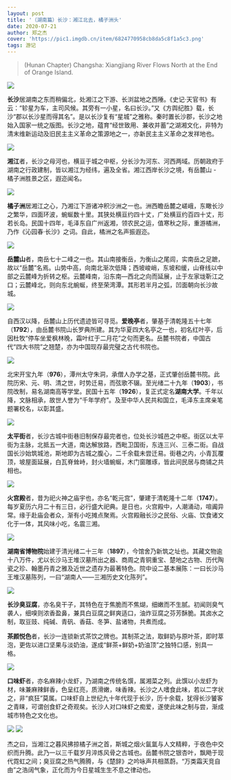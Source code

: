 ```yaml
---
layout: post
title: '（湖南篇）长沙：湘江北去，橘子洲头'
date: 2020-07-21
author: 郑之杰
cover: 'https://pic1.imgdb.cn/item/6824770958cb8da5c8f1a5c3.png'
tags: 游记
---
```


> (Hunan Chapter) Changsha: Xiangjiang River Flows North at the End of Orange Island.

![](https://pic1.imgdb.cn/item/6824770958cb8da5c8f1a5c3.png)

**长沙**居湖南之东而稍偏北，处湘江之下游、长浏盆地之西陲。《史记·天官书》有云：“轸星为车，主司风候。其旁有一小星，名曰长沙。”又《方舆纪胜》载，长沙“郡以长沙星而得其名”。是以长沙复有“星城”之雅称。秦时置长沙郡，长沙之地始入国家一统之版图。长沙之地，蕴育“经世致用、兼收并蓄”之湖湘文化，非特为清末维新运动及旧民主主义革命之策源地之一，亦新民主主义革命之发祥地也。

![](https://pic1.imgdb.cn/item/6821f68458cb8da5c8ee8f06.png)

**湘江**者，长沙之母河也，横亘于城之中枢，分长沙为河东、河西两域。历朝政府于湖南之行政建制，皆以湘江为经纬，遍及全省。湘江西岸长沙之境，有岳麓山 - 橘子洲胜景之区，遐迩闻名。

![](https://pic1.imgdb.cn/item/6821f63058cb8da5c8ee8da7.png)

**橘子洲**居湘江之心，乃湘江下游诸冲积沙洲之一也。洲西瞻岳麓之嵯峨，东瞰长沙之繁华，四面环波，蜿蜒数十里。其狭处横亘约四十丈，广处横亘约百四十丈，形若长岛。民国十四年，毛泽东自广州返湘，领农民之运，值寒秋之际，重游橘洲，乃作《沁园春·长沙》之词。自此，橘洲之名声振遐迩。

![](https://pic1.imgdb.cn/item/6821eb3f58cb8da5c8ee6d0d.png)

**岳麓山**者，南岳七十二峰之一也。其山南接衡岳，为衡山之尾闾，实南岳之足蹠，故以“岳麓”名焉。山势中高，向南北渐次低降；西坡峻峭，东坡和缓，山脊线以中部之云麓峰为折转之枢。云麓峰南，沿东南—西北之向而延展，止于左家垅靳江之口；云麓峰北，则向东北蜿蜒，终至荣湾潭。其形若半月之弧，凹面朝向长沙故城。

![](https://pic1.imgdb.cn/item/6821ed6858cb8da5c8ee78ad.png)

自西汉以降，岳麓山上历代遗迹皆可寻觅。**爱晚亭**者，肇基于清乾隆五十七年（**1792**），由岳麓书院山长罗典所建。其为华夏四大名亭之一也，初名红叶亭，后因杜牧“停车坐爱枫林晚，霜叶红于二月花”之句而更名。岳麓书院者，中国古代“四大书院”之翘楚，亦为中国现存最完璧之古代书院也。

![](https://pic1.imgdb.cn/item/6821edea58cb8da5c8ee7bc2.png)

北宋开宝九年（**976**），潭州太守朱洞，承僧人办学之基，正式肇创岳麓书院。此院历宋、元、明、清之世，时势迁易，而弦歌不辍。至光绪二十九年（**1903**），书院改制，易名湖南高等学堂。民国十五年（**1926**），复正式定名**湖南大学**。千年以降，文脉相承，故世人誉为“千年学府”。及至中华人民共和国立，毛泽东主席亲笔题署校名，以彰其盛。

![](https://pic1.imgdb.cn/item/6821ee8158cb8da5c8ee7f10.png)

**太平街**者，长沙古城中街巷旧制保存最完者也，位处长沙城邑之中枢。街区以太平街为主脉，北抵五一大道，南达解放路，西毗卫国街，东连三兴、三泰二街。自战国长沙始筑城池，斯地即为古城之腹心，二千余载未尝迁易。街巷之内，小青瓦覆顶，坡屋面延展，白瓦脊耸峙，封火墙蜿蜒，木门窗雕琢，皆此间民居与商铺之共相也。

![](https://pic1.imgdb.cn/item/6821f09e58cb8da5c8ee8307.png)

**火宫殿**者，昔为祀火神之庙宇也，亦名“乾元宫”，肇建于清乾隆十二年（**1747**）。每岁夏历六月二十有三日，必行盛大祀典。是日也，火宫殿中，人潮涌动，喧阗异常。缘于赴庙会者众，渐有小吃摊点聚焉。火宫殿融长沙之民俗、火庙、饮食诸文化于一体，其风味小吃，名震三湘。

![](https://pic1.imgdb.cn/item/6821efcd58cb8da5c8ee82a8.png)

**湖南省博物院**始建于清光绪二十三年（**1897**），今馆舍乃新筑之址也。其藏文物逾十八万件，尤以长沙马王堆汉墓所出之器、商周之青铜重宝、楚地之古物、历代陶瓷之珍、翰墨丹青之雅及近世之遗存为最著特色。院中设二基本展陈：一曰长沙马王堆汉墓陈列，一曰“湖南人——三湘历史文化陈列”。

![](https://pic1.imgdb.cn/item/6821f17c58cb8da5c8ee83af.png)

**长沙臭豆腐**，亦名臭干子，其特色在于焦脆而不焦煳，细嫩而不生腻。初闻则臭气袭人，细嗅则浓香盈鼻，兼具白豆腐之鲜爽适口，油炸豆腐之芬芳酥脆。其卤水之制，取豆豉、纯碱、青矾、香菇、冬笋、盐诸物，共煮而成。

**茶颜悦色**者，长沙一连锁新式茶饮之牌也。其制茶之法，取鲜奶与原叶茶，即时萃泡，更佐以进口坚果与淡奶油，遂成“鲜茶+鲜奶+奶油顶”之独特口感，别具一格。

![](https://pic1.imgdb.cn/item/6821f3b658cb8da5c8ee85d2.png)

**口味虾**者，亦名麻辣小龙虾，乃湖南之传统名馔，属湘菜之列。此馔以小龙虾为材，味兼麻辣鲜香，色呈红亮，质滑嫩，味香辣。长沙之人嗜食此味，若以二字状之，非“疯狂”莫属。口味虾自上世纪九十年代现于长沙，历十余载，犹得长沙饕客之青睐，可谓创食虾之奇观矣。长沙人对口味虾之痴爱，遂使此味之制与尝，渐成城市特色之文化也。

![](https://pic1.imgdb.cn/item/6821f4c858cb8da5c8ee8824.png)
![](https://pic1.imgdb.cn/item/6821f53558cb8da5c8ee89f1.png)

杰之曰，当湘江之暮风拂掠橘子洲之首，斯城之烟火氤氲与人文精粹，于夜色中交织而升腾。此乃一以三千载岁月淬炼风骨之古城也。岳麓书院之银杏叶，飘飏于现代霓虹之间；臭豆腐之热气腾腾，与《楚辞》之吟咏声共相蒸蔚。“万类霜天竞自由”之浩阔气象，正化而为今日星城生生不息之律动也。